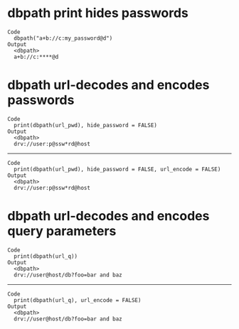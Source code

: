 # dbpath print hides passwords

    Code
      dbpath("a+b://c:my_password@d")
    Output
      <dbpath>
      a+b://c:****@d

# dbpath url-decodes and encodes passwords

    Code
      print(dbpath(url_pwd), hide_password = FALSE)
    Output
      <dbpath>
      drv://user:p@ssw*rd@host

---

    Code
      print(dbpath(url_pwd), hide_password = FALSE, url_encode = FALSE)
    Output
      <dbpath>
      drv://user:p@ssw*rd@host

# dbpath url-decodes and encodes query parameters

    Code
      print(dbpath(url_q))
    Output
      <dbpath>
      drv://user@host/db?foo=bar and baz

---

    Code
      print(dbpath(url_q), url_encode = FALSE)
    Output
      <dbpath>
      drv://user@host/db?foo=bar and baz

